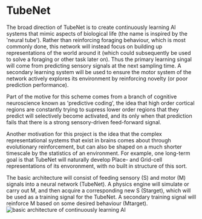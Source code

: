 # TubeNet

The broad direction of TubeNet is to create continuously learning AI systems that mimic aspects of biological life (the name is inspired by the 'neural tube'). Rather than reinforcing foraging behaviour, which is most commonly done, this network will instead focus on building up representations of the world around it (which could subsequently be used to solve a foraging or other task later on). Thus the primary learning singal will come from predicting sensory signals at the next sampling time. A secondary learning system will be used to ensure the motor system of the network actively explores its environment by reinforcing novelty (or poor prediction performance). 

Part of the motive for this scheme comes from a branch of cognitive neuroscience known as 'predictive coding', the idea that high order cortical regions are constantly trying to supress lower order regions that they predict will selectively become activated, and its only when that prediction fails that there is a strong sensory-driven feed-forward signal.

Another motivation for this project is the idea that the complex representational systems that exist in brains comes about through evolutionary reinforcement, but can also be shaped on a much shorter timescale by the statistics of an environment. For example, one long-term goal is that TubeNet will naturally develop Place- and Grid-cell representations of its envoronment, with no built in structure of this sort.

The basic architecture will consist of feeding sensory (S) and motor (M) signals into a neural network (TubeNet). A physics engine will simulate or carry out M, and then acquire a corresponding new S (Starget), which will be used as a training signal for the TubeNet. A secondary training signal will reinforce M based on some desired behaviour (Mtarget).
![basic architecture of continuously learning AI](/diagrams/BasicLayout.jpg?raw=true "")

